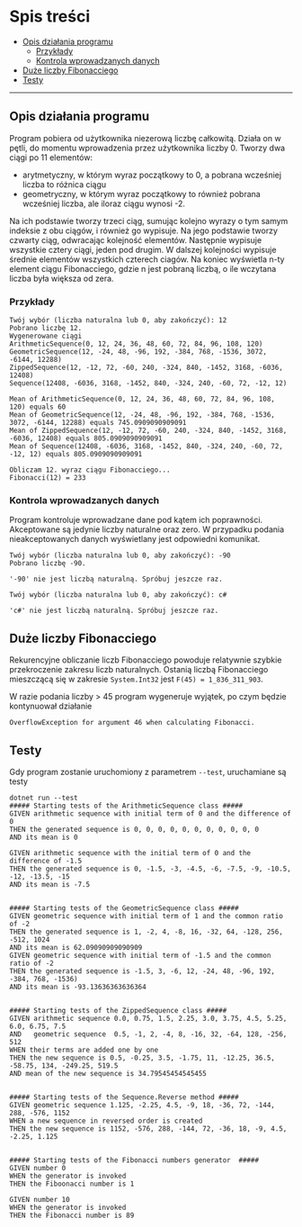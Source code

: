 # Spis treści
- [Opis działania programu](#opis-działania-programu)
  - [Przykłady](#przykłady)
  - [Kontrola wprowadzanych danych](#kontrola-wprowadzanych-danych)
- [Duże liczby Fibonacciego](#duże-liczby-fibonacciego)
- [Testy](#testy)
---


## Opis działania programu
Program pobiera od użytkownika niezerową liczbę całkowitą.
Działa on w pętli, do momentu wprowadzenia przez użytkownika liczby 0.
Tworzy dwa ciągi po 11 elementów:
  - arytmetyczny, w którym wyraz początkowy to 0, a pobrana wcześniej liczba to różnica ciągu
  - geometryczny, w którym wyraz początkowy to również pobrana wcześniej liczba, ale iloraz ciągu wynosi -2.
  
Na ich podstawie tworzy trzeci ciąg, sumując kolejno wyrazy o tym samym indeksie z obu ciągów, i również go wypisuje.
Na jego podstawie tworzy czwarty ciąg, odwracając kolejność elementów.
Następnie wypisuje wszystkie cztery ciągi, jeden pod drugim. W dalszej kolejności wypisuje średnie elementów wszystkich czterech ciagów.
Na koniec wyświetla n-ty element ciągu Fibonacciego, gdzie n jest pobraną liczbą, o ile wczytana liczba była większa od zera. 
### Przykłady

```
Twój wybór (liczba naturalna lub 0, aby zakończyć): 12
Pobrano liczbę 12.
Wygenerowane ciągi 
ArithmeticSequence(0, 12, 24, 36, 48, 60, 72, 84, 96, 108, 120)
GeometricSequence(12, -24, 48, -96, 192, -384, 768, -1536, 3072, -6144, 12288)
ZippedSequence(12, -12, 72, -60, 240, -324, 840, -1452, 3168, -6036, 12408)
Sequence(12408, -6036, 3168, -1452, 840, -324, 240, -60, 72, -12, 12)

Mean of ArithmeticSequence(0, 12, 24, 36, 48, 60, 72, 84, 96, 108, 120) equals 60
Mean of GeometricSequence(12, -24, 48, -96, 192, -384, 768, -1536, 3072, -6144, 12288) equals 745.0909090909091
Mean of ZippedSequence(12, -12, 72, -60, 240, -324, 840, -1452, 3168, -6036, 12408) equals 805.0909090909091
Mean of Sequence(12408, -6036, 3168, -1452, 840, -324, 240, -60, 72, -12, 12) equals 805.0909090909091

Obliczam 12. wyraz ciągu Fibonacciego...
Fibonacci(12) = 233
```

### Kontrola wprowadzanych danych
Program kontroluje wprowadzane dane pod kątem ich poprawności. Akceptowane są jedynie liczby naturalne oraz zero. 
W przypadku podania nieakceptowanych danych wyświetlany jest odpowiedni komunikat. 

```
Twój wybór (liczba naturalna lub 0, aby zakończyć): -90
Pobrano liczbę -90.

'-90' nie jest liczbą naturalną. Spróbuj jeszcze raz.
```
```
Twój wybór (liczba naturalna lub 0, aby zakończyć): c#

'c#' nie jest liczbą naturalną. Spróbuj jeszcze raz.
```

## Duże liczby Fibonacciego
Rekurencyjne obliczanie liczb Fibonacciego powoduje relatywnie szybkie przekroczenie zakresu liczb naturalnych. 
Ostanią liczbą Fibonacciego mieszczącą się w zakresie `System.Int32` jest `F(45) = 1_836_311_903`.

W razie podania liczby > 45 program wygeneruje wyjątek, po czym będzie kontynuował działanie
```Obliczam 46. wyraz ciągu Fibonacciego...
OverflowException for argument 46 when calculating Fibonacci.
```

## Testy
Gdy program zostanie uruchomiony z parametrem `--test`, uruchamiane są testy 


```
dotnet run --test
##### Starting tests of the ArithmeticSequence class #####
GIVEN arithmetic sequence with initial term of 0 and the difference of 0
THEN the generated sequence is 0, 0, 0, 0, 0, 0, 0, 0, 0, 0, 0
AND its mean is 0

GIVEN arithmetic sequence with the initial term of 0 and the difference of -1.5
THEN the generated sequence is 0, -1.5, -3, -4.5, -6, -7.5, -9, -10.5, -12, -13.5, -15
AND its mean is -7.5


##### Starting tests of the GeometricSequence class #####
GIVEN geometric sequence with initial term of 1 and the common ratio of -2
THEN the generated sequence is 1, -2, 4, -8, 16, -32, 64, -128, 256, -512, 1024
AND its mean is 62.09090909090909
GIVEN geometric sequence with initial term of -1.5 and the common ratio of -2
THEN the generated sequence is -1.5, 3, -6, 12, -24, 48, -96, 192, -384, 768, -1536)
AND its mean is -93.13636363636364


##### Starting tests of the ZippedSequence class #####
GIVEN arithmetic sequence 0.0, 0.75, 1.5, 2.25, 3.0, 3.75, 4.5, 5.25, 6.0, 6.75, 7.5
AND   geometric sequence  0.5, -1, 2, -4, 8, -16, 32, -64, 128, -256, 512
WHEN their terms are added one by one
THEN the new sequence is 0.5, -0.25, 3.5, -1.75, 11, -12.25, 36.5, -58.75, 134, -249.25, 519.5
AND mean of the new sequence is 34.79545454545455


##### Starting tests of the Sequence.Reverse method #####
GIVEN geometric sequence 1.125, -2.25, 4.5, -9, 18, -36, 72, -144, 288, -576, 1152
WHEN a new sequence in reversed order is created
THEN the new sequence is 1152, -576, 288, -144, 72, -36, 18, -9, 4.5, -2.25, 1.125


##### Starting tests of the Fibonacci numbers generator  #####
GIVEN number 0
WHEN the generator is invoked
THEN the Fiboonacci number is 1

GIVEN number 10
WHEN the generator is invoked
THEN the Fibonacci number is 89

```

